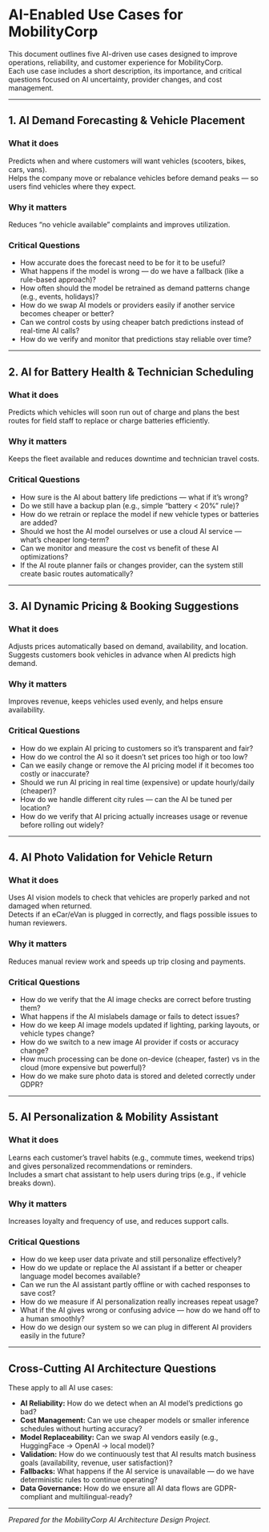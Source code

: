 # AI-Enabled Use Cases for MobilityCorp

This document outlines five AI-driven use cases designed to improve operations, reliability, and customer experience for MobilityCorp.  
Each use case includes a short description, its importance, and critical questions focused on AI uncertainty, provider changes, and cost management.

---

## 1. AI Demand Forecasting & Vehicle Placement

### What it does
Predicts when and where customers will want vehicles (scooters, bikes, cars, vans).  
Helps the company move or rebalance vehicles before demand peaks — so users find vehicles where they expect.

### Why it matters
Reduces “no vehicle available” complaints and improves utilization.

### Critical Questions
- How accurate does the forecast need to be for it to be useful?
- What happens if the model is wrong — do we have a fallback (like a rule-based approach)?
- How often should the model be retrained as demand patterns change (e.g., events, holidays)?
- How do we swap AI models or providers easily if another service becomes cheaper or better?
- Can we control costs by using cheaper batch predictions instead of real-time AI calls?
- How do we verify and monitor that predictions stay reliable over time?

---

## 2. AI for Battery Health & Technician Scheduling

### What it does
Predicts which vehicles will soon run out of charge and plans the best routes for field staff to replace or charge batteries efficiently.

### Why it matters
Keeps the fleet available and reduces downtime and technician travel costs.

### Critical Questions
- How sure is the AI about battery life predictions — what if it’s wrong?
- Do we still have a backup plan (e.g., simple “battery < 20%” rule)?
- How do we retrain or replace the model if new vehicle types or batteries are added?
- Should we host the AI model ourselves or use a cloud AI service — what’s cheaper long-term?
- Can we monitor and measure the cost vs benefit of these AI optimizations?
- If the AI route planner fails or changes provider, can the system still create basic routes automatically?

---

## 3. AI Dynamic Pricing & Booking Suggestions

### What it does
Adjusts prices automatically based on demand, availability, and location.  
Suggests customers book vehicles in advance when AI predicts high demand.

### Why it matters
Improves revenue, keeps vehicles used evenly, and helps ensure availability.

### Critical Questions
- How do we explain AI pricing to customers so it’s transparent and fair?
- How do we control the AI so it doesn’t set prices too high or too low?
- Can we easily change or remove the AI pricing model if it becomes too costly or inaccurate?
- Should we run AI pricing in real time (expensive) or update hourly/daily (cheaper)?
- How do we handle different city rules — can the AI be tuned per location?
- How do we verify that AI pricing actually increases usage or revenue before rolling out widely?

---

## 4. AI Photo Validation for Vehicle Return

### What it does
Uses AI vision models to check that vehicles are properly parked and not damaged when returned.  
Detects if an eCar/eVan is plugged in correctly, and flags possible issues to human reviewers.

### Why it matters
Reduces manual review work and speeds up trip closing and payments.

### Critical Questions
- How do we verify that the AI image checks are correct before trusting them?
- What happens if the AI mislabels damage or fails to detect issues?
- How do we keep AI image models updated if lighting, parking layouts, or vehicle types change?
- How do we switch to a new image AI provider if costs or accuracy change?
- How much processing can be done on-device (cheaper, faster) vs in the cloud (more expensive but powerful)?
- How do we make sure photo data is stored and deleted correctly under GDPR?

---

## 5. AI Personalization & Mobility Assistant

### What it does
Learns each customer’s travel habits (e.g., commute times, weekend trips) and gives personalized recommendations or reminders.  
Includes a smart chat assistant to help users during trips (e.g., if vehicle breaks down).

### Why it matters
Increases loyalty and frequency of use, and reduces support calls.

### Critical Questions
- How do we keep user data private and still personalize effectively?
- How do we update or replace the AI assistant if a better or cheaper language model becomes available?
- Can we run the AI assistant partly offline or with cached responses to save cost?
- How do we measure if AI personalization really increases repeat usage?
- What if the AI gives wrong or confusing advice — how do we hand off to a human smoothly?
- How do we design our system so we can plug in different AI providers easily in the future?

---

## Cross-Cutting AI Architecture Questions

These apply to all AI use cases:

- **AI Reliability:** How do we detect when an AI model’s predictions go bad?
- **Cost Management:** Can we use cheaper models or smaller inference schedules without hurting accuracy?
- **Model Replaceability:** Can we swap AI vendors easily (e.g., HuggingFace → OpenAI → local model)?
- **Validation:** How do we continuously test that AI results match business goals (availability, revenue, user satisfaction)?
- **Fallbacks:** What happens if the AI service is unavailable — do we have deterministic rules to continue operating?
- **Data Governance:** How do we ensure all AI data flows are GDPR-compliant and multilingual-ready?

---

*Prepared for the MobilityCorp AI Architecture Design Project.*

